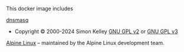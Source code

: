 This docker image includes

[dnsmasq](https://thekelleys.org.uk/dnsmasq/doc.html)
- Copyright © 2000-2024 Simon Kelley
[GNU GPL v2](https://thekelleys.org.uk/gitweb/?p=dnsmasq.git;a=blob_plain;f=COPYING;hb=HEAD)
or
[GNU GPL v3](https://thekelleys.org.uk/gitweb/?p=dnsmasq.git;a=blob_plain;f=COPYING-v3;hb=HEAD)

[Alpine Linux](http://www.alpinelinux.org/)
– maintained by the Alpine Linux development team.
